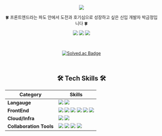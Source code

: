 <div align="center">
<img src="https://capsule-render.vercel.app/api?type=waving&color=61DAFB&height=150&section=header&text=Welcome%20to%20Geumjeong's%20Github&fontSize=30&" />


  🍀 프론트엔드라는 파도 안에서 도전과 호기심으로 성장하고 싶은 신입 개발자 박금정입니다 🍀
  
<a href="https://mail.google.com/mail/?view=cm&fs=1&to=yjjuc4109@gmail.com" target="_blank"><img alig="left" src="https://img.shields.io/badge/yjjuc4109@gmail.com-EA4335?style=flat-square&logo=Gmail&logoColor=white"/></a>
<a href="https://blog.naver.com/justkeepgoin"><img alig="left" src="https://img.shields.io/badge/Blog-03C75A?style=flat-square&logo=Naver&logoColor=white"/></a>
<a href="https://yjjuc4109.notion.site/1280344cb48f80fcbdb5db05d244f66c?pvs=4"><img alig="left" src="https://img.shields.io/badge/portfolio-000000?style=flat-square&logo=notion&logoColor=white"/></a>

<br>
<br>
<a href="https://solved.ac/manage06"><img src="http://mazassumnida.wtf/api/v2/generate_badge?boj=manage06" alt="Solved.ac Badge"></a>
</p>
<br>

## 🛠️ Tech Skills 🛠️

| Category                    | Skills                                                                                                                                                                                                                                                                                                                                                                                                                                                                                                                                                                                                                                                                                                                                                                                                                                                                                                                                                                                                                                                                         |
| ----------------------- | ---------------------------------------------------------------------------------------------------------------------------------------------------------------------------------------------------------------------------------------------------------------------------------------------------------------------------------------------------------------------------------------------------------------------------------------------------------------------------------------------------------------------------------------------------------------------------------------------------------------------------------------------------------------------------------------------------------------------------------------------------------------------------------------------------------------------------------------------------------------------------------------------------------------------------------------------------------------------------------------------------------------------------------------------------------------------------- |
| **Langauge**            | <img src="https://img.shields.io/badge/JavaScript-F7DF1E?style=for-the-badge&logo=JavaScript&logoColor=white"> <img src="https://img.shields.io/badge/TypeScript-3178C6?style=for-the-badge&logo=TypeScript&logoColor=white">                                                                                                                                                                                                                                                                                                                                                                                                                                                                                                                                                                                                                                                                                                                                                                                                                                                        |
| **FrontEnd**            | <img src="https://img.shields.io/badge/react-61DAFB?style=for-the-badge&logo=react&logoColor=black"> <img src="https://img.shields.io/badge/HTML-E34F26?style=for-the-badge&logo=HTML5&logoColor=white"> <img src="https://img.shields.io/badge/CSS-1572B6?style=for-the-badge&logo=CSS3&logoColor=white"> <img src="https://img.shields.io/badge/redux-764ABC?style=for-the-badge&logo=redux&logoColor=white"/> <img src="https://img.shields.io/badge/sass-CC6699?style=for-the-badge&logo=sass&logoColor=white"/> <img src="https://img.shields.io/badge/styled components-DB7093?style=for-the-badge&logo=styledcomponents&logoColor=white"/> |                                                                                                                                                                                                                                                                                                                                                                                                                                                                                                                                                                                                                                                                                                                                                |
| **Cloud/Infra** | <img src="https://img.shields.io/badge/Vercel-000000?style=for-the-badge&logo=Vercel&logoColor=white"> <img src="https://img.shields.io/badge/amazon ec2-FF9900?style=for-the-badge&logo=amazonec2&logoColor=white">
| **Collaboration Tools** | <img src="https://img.shields.io/badge/GitHub-000000?style=for-the-badge&logo=GitHub&logoColor=white"> <img src="https://img.shields.io/badge/notion-000000?style=for-the-badge&logo=notion&logoColor=white"> <img src="https://img.shields.io/badge/Slack-4A154B?style=for-the-badge&logo=Slack&logoColor=white"> <img src="https://img.shields.io/badge/swagger-85EA2D?style=for-the-badge&logo=swagger&logoColor=black">  |

<br>

<div align="center">

</div>
